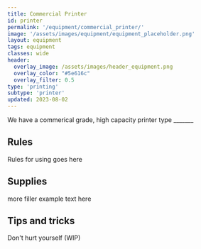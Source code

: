 ```yaml
---
title: Commercial Printer
id: printer
permalink: '/equipment/commercial_printer/'
image: '/assets/images/equipment/equipment_placeholder.png'
layout: equipment
tags: equipment
classes: wide
header:
  overlay_image: /assets/images/header_equipment.png
  overlay_color: "#5e616c"
  overlay_filter: 0.5
type: 'printing'
subtype: 'printer'
updated: 2023-08-02
---
```


We have a commerical grade, high capacity printer type _______

## Rules

Rules for using goes here

## Supplies

more filler example text here

## Tips and tricks
Don't hurt yourself (WIP)
